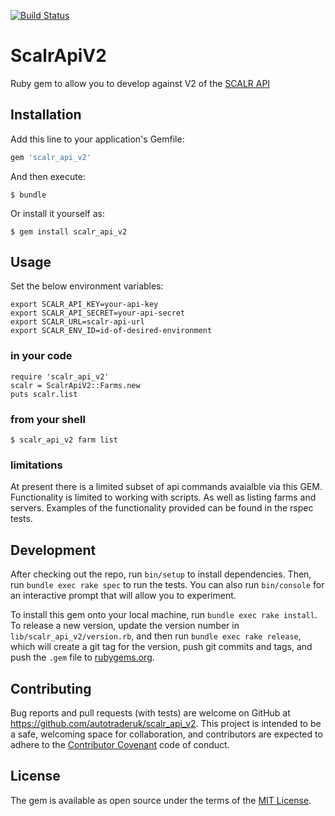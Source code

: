 [![Build Status](https://travis-ci.org/autotraderuk/scalr_api_v2.svg?branch=master)](https://travis-ci.org/autotraderuk/scalr_api_v2)
# ScalrApiV2

Ruby gem to allow you to develop against V2 of the [SCALR API](https://api-explorer.scalr.com)

## Installation

Add this line to your application's Gemfile:

```ruby
gem 'scalr_api_v2'
```

And then execute:

    $ bundle

Or install it yourself as:

    $ gem install scalr_api_v2

## Usage

Set the below environment variables:

    export SCALR_API_KEY=your-api-key
    export SCALR_API_SECRET=your-api-secret
    export SCALR_URL=scalr-api-url
    export SCALR_ENV_ID=id-of-desired-environment

### in your code

    require 'scalr_api_v2'
    scalr = ScalrApiV2::Farms.new
    puts scalr.list


### from your shell

    $ scalr_api_v2 farm list
    
### limitations

At present there is a limited subset of api commands avaialble via this GEM. Functionality is limited to working with scripts. As well as listing farms and servers.
Examples of the functionality provided can be found in the rspec tests.

## Development

After checking out the repo, run `bin/setup` to install dependencies. Then, run `bundle exec rake spec` to run the tests. You can also run `bin/console` for an interactive prompt that will allow you to experiment.

To install this gem onto your local machine, run `bundle exec rake install`. To release a new version, update the version number in `lib/scalr_api_v2/version.rb`, and then run `bundle exec rake release`, which will create a git tag for the version, push git commits and tags, and push the `.gem` file to [rubygems.org](https://rubygems.org).

## Contributing

Bug reports and pull requests (with tests) are welcome on GitHub at https://github.com/autotraderuk/scalr_api_v2. This project is intended to be a safe, welcoming space for collaboration, and contributors are expected to adhere to the [Contributor Covenant](http://contributor-covenant.org) code of conduct.


## License

The gem is available as open source under the terms of the [MIT License](http://opensource.org/licenses/MIT).

